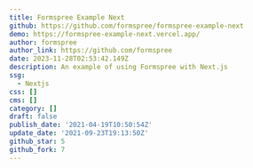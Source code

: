 ```yaml
---
title: Formspree Example Next
github: https://github.com/formspree/formspree-example-next
demo: https://formspree-example-next.vercel.app/
author: formspree
author_link: https://github.com/formspree
date: 2023-11-28T02:53:42.149Z
description: An example of using Formspree with Next.js
ssg:
  - Nextjs
css: []
cms: []
category: []
draft: false
publish_date: '2021-04-19T10:50:54Z'
update_date: '2021-09-23T19:13:50Z'
github_star: 5
github_fork: 7
---
```

